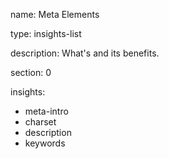 name: Meta Elements

type: insights-list

description: What's <meta> and its benefits.

section: 0

insights:
  - meta-intro
  - charset
  - description
  - keywords
